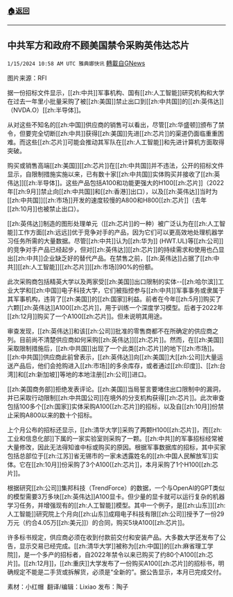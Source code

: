 ###  [:house:返回](README.md)
---


## 中共军方和政府不顾美国禁令采购英伟达芯片
`1/15/2024 10:58 AM UTC 雅典娜快讯` [轉載自GNews](https://gnews.org/articles/2220842)

图片来源：RFI

据一份招标文件显示，[[zh:中共]]军事机构、国有[[zh:人工智能]]研究机构和大学在过去一年里小批量采购了被[[zh:美国]]禁止出口到[[zh:中共国]]的[[zh:英伟达]]（NVDA.O）[[zh:半导体]]。

从对这些不知名的[[zh:中国]]供应商的销售可以看出，尽管[[zh:华盛顿]]颁布了禁令，但要完全切断[[zh:中共]]获得[[zh:美国]]先进[[zh:芯片]]的渠道仍面临重重困难。而这些[[zh:芯片]]可能会推动其军队在[[zh:人工智能]]和先进计算机方面取得突破。

购买或销售高端[[zh:美国]][[zh:芯片]]在[[zh:中共国]]并不违法，公开的招标文件显示，自限制措施实施以来，已有数十家[[zh:中共国]]实体购买并接收了[[zh:英伟达]][[zh:半导体]]。这些产品包括A100和功能更强大的H100[[zh:芯片]]（2022年[[zh:9月]]禁止向[[zh:中共国]]和[[zh:香港]]出口），以及[[zh:英伟达]]当时为[[zh:中共国]][[zh:市场]]开发的速度较慢的A800和H800[[zh:芯片]]（去年[[zh:10月]]也被禁止出口）。

[[zh:英伟达]]制造的图形处理单元（[[zh:芯片]]的一种）被广泛认为在[[zh:人工智能]]工作方面[[zh:远远]]优于竞争对手的产品，因为它们可以更高效地处理机器学习任务所需的大量数据。尽管[[zh:中共]]认为[[zh:华为]] (HWT.UL)等[[zh:公司]]的竞争对手产品已经起步，但对[[zh:英伟达]][[zh:芯片]]的持续需求和使用也凸显出[[zh:中共]]企业缺乏好的替代产品。在禁售之前，[[zh:英伟达]]占据了[[zh:中共]][[zh:人工智能]][[zh:芯片]][[zh:市场]]90%的份额。

此次采购商包括精英大学以及两家受[[zh:美国]]出口限制的实体--[[zh:哈尔滨]]工业大学和[[zh:中国]]电子科技大学，它们被指控参与[[zh:中共]]军事事务或隶属于其军事机构，违背了[[zh:美国]]的[[zh:国家]]利益。前者在今年[[zh:5月]]购买了六颗[[zh:英伟达]]A100[[zh:芯片]]，用于训练一个深度学习模型。后者于2022年[[zh:12月]]购买了一个A100[[zh:芯片]]。但未说明其用途。

审查发现，[[zh:英伟达]]和该[[zh:公司]]批准的零售商都不在所确定的供应商之列。目前尚不清楚供应商如何采购[[zh:英伟达]][[zh:芯片]]。然而，在[[zh:美国]]采取限制措施后，[[zh:中共国]]出现了一个此类[[zh:芯片]]的地下[[zh:市场]]。[[zh:中共国]]供应商此前曾表示，[[zh:英伟达]]向[[zh:美国]]大[[zh:公司]]大量运送产品后，他们会抢购进入[[zh:市场]]的多余库存，或者通过[[zh:印度]]、[[zh:台湾]]和[[zh:新加坡]]等地的本地注册[[zh:公司]]进口。

[[zh:美国商务部]]拒绝发表评论。[[zh:美国]]当局誓言要堵住出口限制中的漏洞，并已采取行动限制[[zh:中共国公司]]在境外的分支机构获得[[zh:芯片]]。此次审查包括100多个[[zh:国家]]实体采购A100[[zh:芯片]]的招标，以及自[[zh:10月]]份禁止采购A800以来的数十个招标。

上个月公布的招标还显示，[[zh:清华大学]]采购了两颗H100[[zh:芯片]]，而[[zh:工业和信息化部]]下属的一家实验室则采购了一颗。[[zh:中共]]的军事招标经常被大量修改，因此无法得知谁中标或购买的原因。根据军事数据库的招标，其中买家包括总部位于[[zh:江苏]]省无锡市的一家未透露姓名的[[zh:中国人民解放军]]实体。它在[[zh:10月]]份采购了3个A100[[zh:芯片]]，本月采购了1个H100[[zh:芯片]]。

根据研究[[zh:公司]]集邦科技（TrendForce）的数据，一个与OpenAI的GPT类似的模型需要3万多块[[zh:英伟达]]A100显卡。但少量的显卡就可以运行复杂的机器学习任务，并增强现有的[[zh:人工智能]]模型。其中一个例子，是[[zh:山东]][[zh:人工智能]]研究院上个月向[[zh:山东]]成翔电子科技有限[[zh:公司]]授予了一份29万元（约合4.05万[[zh:美元]]）的合同，购买5块A100[[zh:芯片]]。

许多标书规定，供应商必须在收到付款前交付和安装产品。大多数大学还发布了公告，显示交易已经完成。[[zh:清华大学]]被称为[[zh:中国]]的[[zh:麻省理工学院]]，是一个多产的招标者，自2022年禁令以来已购买了约80个A100[[zh:芯片]]。[[zh:12月]]，[[zh:重庆]]大学发布了一份购买A100[[zh:芯片]]的招标书，明确规定不能是二手货或拆解货，必须是“全新的”。据公告显示，本月已完成交付。

        
素材：小红帽   翻译/编辑：Lixiao  发布：陶子

